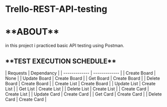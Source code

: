 # Trello-REST-API-testing

<h1>**ABOUT** </h1>
in this project i practiced basic API testing using Postman.



<h2>**TEST EXECUTION SCHEDULE**</h2>
| Requests      | Dependancy    |
| ------------- | ------------- |
| Create Board  | None          |
| Update Board  | Create Board  |
| Get Board     | Create Board  |
| Delete Board  | Create Board  |
| Create List   | Create Board  |
| Update List   | Create List   |
| Get List      | Create List   |
| Delete List   | Create List   |
| Create Card   | Create List   |
| Update Card   | Create Card   |
| Get Card      | Create Card   |
| Delete Card   | Create Card   |

